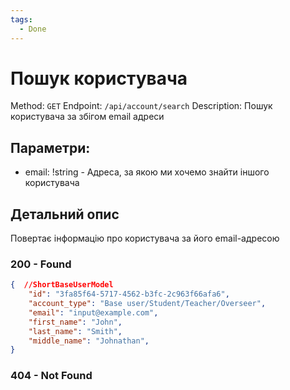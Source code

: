```yaml
---
tags:
  - Done
---
```

# Пошук користувача

Method: `GET`
Endpoint: `/api/account/search`
Description: Пошук користувача за збігом email адреси

## Параметри:
- email: !string - Адреса, за якою ми хочемо знайти іншого користувача

## Детальний опис

Повертає інформацію про користувача за його email-адресою

### 200 - Found
```json
{  //ShortBaseUserModel
	"id": "3fa85f64-5717-4562-b3fc-2c963f66afa6",
	"account_type": "Base user/Student/Teacher/Overseer",
	"email": "input@example.com",
	"first_name": "John",
	"last_name": "Smith",
	"middle_name": "Johnathan",
}
```
### 404 - Not Found
